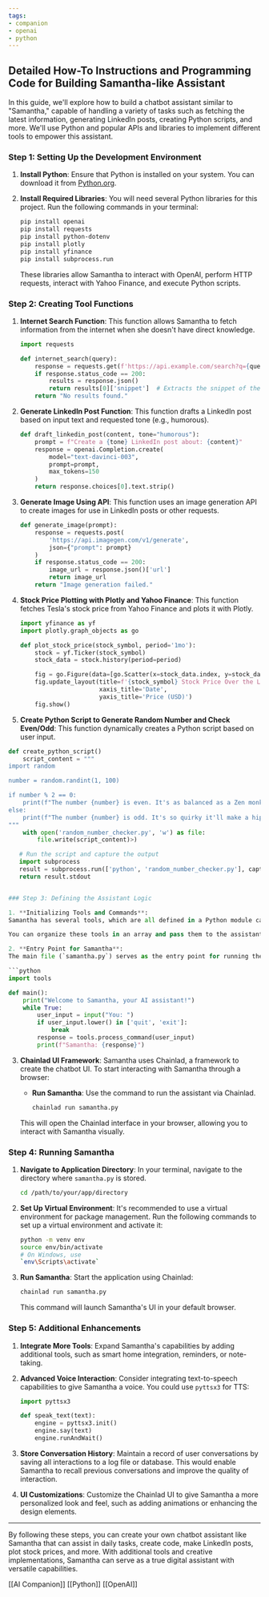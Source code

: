 ```yaml
---
tags:
- companion
- openai
- python
---
```

## Detailed How-To Instructions and Programming Code for Building Samantha-like Assistant

In this guide, we'll explore how to build a chatbot assistant similar to "Samantha," capable of handling a variety of tasks such as fetching the latest information, generating LinkedIn posts, creating Python scripts, and more. We'll use Python and popular APIs and libraries to implement different tools to empower this assistant.

### Step 1: Setting Up the Development Environment

1. **Install Python**: Ensure that Python is installed on your system. You can download it from [Python.org](https://www.python.org/downloads/).
2. **Install Required Libraries**: You will need several Python libraries for this project. Run the following commands in your terminal:

    ```bash
    pip install openai
    pip install requests
    pip install python-dotenv
    pip install plotly
    pip install yfinance
    pip install subprocess.run
    ```

    These libraries allow Samantha to interact with OpenAI, perform HTTP requests, interact with Yahoo Finance, and execute Python scripts.

### Step 2: Creating Tool Functions

1. **Internet Search Function**: This function allows Samantha to fetch information from the internet when she doesn't have direct knowledge.

    ```python
    import requests
    
    def internet_search(query):
        response = requests.get(f'https://api.example.com/search?q={query}')
        if response.status_code == 200:
            results = response.json()
            return results[0]['snippet']  # Extracts the snippet of the top result
        return "No results found."
    ```

2. **Generate LinkedIn Post Function**: This function drafts a LinkedIn post based on input text and requested tone (e.g., humorous).

    ```python
    def draft_linkedin_post(content, tone="humorous"):
        prompt = f"Create a {tone} LinkedIn post about: {content}"
        response = openai.Completion.create(
            model="text-davinci-003",
            prompt=prompt,
            max_tokens=150
        )
        return response.choices[0].text.strip()
    ```

3. **Generate Image Using API**: This function uses an image generation API to create images for use in LinkedIn posts or other requests.

    ```python
    def generate_image(prompt):
        response = requests.post(
            'https://api.imagegen.com/v1/generate',
            json={"prompt": prompt}
        )
        if response.status_code == 200:
            image_url = response.json()['url']
            return image_url
        return "Image generation failed."
    ```

4. **Stock Price Plotting with Plotly and Yahoo Finance**: This function fetches Tesla's stock price from Yahoo Finance and plots it with Plotly.

    ```python
    import yfinance as yf
    import plotly.graph_objects as go
    
    def plot_stock_price(stock_symbol, period='1mo'):
        stock = yf.Ticker(stock_symbol)
        stock_data = stock.history(period=period)
    
        fig = go.Figure(data=[go.Scatter(x=stock_data.index, y=stock_data['Close'], mode='lines', name='Stock Price')])
        fig.update_layout(title=f'{stock_symbol} Stock Price Over the Last {period}',
                          xaxis_title='Date',
                          yaxis_title='Price (USD)')
        fig.show()
    ```

5. **Create Python Script to Generate Random Number and Check Even/Odd**: This function dynamically creates a Python script based on user input.


```python
def create_python_script()
    script_content = """
import random

number = random.randint(1, 100)

if number % 2 == 0:
    print(f"The number {number} is even. It's as balanced as a Zen monk!")
else:
    print(f"The number {number} is odd. It's so quirky it'll make a hipster proud!")
"""
    with open('random_number_checker.py', 'w') as file:
        file.write(script_content)>)
```


```python
   # Run the script and capture the output
   import subprocess
   result = subprocess.run(['python', 'random_number_checker.py'], capture_output=True, text=True)
   return result.stdout
```

````python

### Step 3: Defining the Assistant Logic

1. **Initializing Tools and Commands**:
Samantha has several tools, which are all defined in a Python module called `tools.py`. Each tool performs a specific function, such as fetching stock prices, generating images, or drafting LinkedIn posts.

You can organize these tools in an array and pass them to the assistant to define how it should respond when prompted.

2. **Entry Point for Samantha**:
The main file (`samantha.py`) serves as the entry point for running the assistant, which interacts with a UI framework called Chainlad.

```python
import tools

def main():
    print("Welcome to Samantha, your AI assistant!")
    while True:
        user_input = input("You: ")
        if user_input.lower() in ['quit', 'exit']:
            break
        response = tools.process_command(user_input)
        print(f"Samantha: {response}")
````

3. **Chainlad UI Framework**: Samantha uses Chainlad, a framework to create the chatbot UI. To start interacting with Samantha through a browser:

    - **Run Samantha**: Use the command to run the assistant via Chainlad.

        ```bash
        chainlad run samantha.py
        ```

    This will open the Chainlad interface in your browser, allowing you to interact with Samantha visually.

### Step 4: Running Samantha

1. **Navigate to Application Directory**: In your terminal, navigate to the directory where `samantha.py` is stored.

    ```bash
    cd /path/to/your/app/directory
    ```

2. **Set Up Virtual Environment**: It's recommended to use a virtual environment for package management. Run the following commands to set up a virtual environment and activate it:

    ```bash
    python -m venv env
    source env/bin/activate  
    # On Windows, use 
    `env\Scripts\activate`
    ```

3. **Run Samantha**: Start the application using Chainlad:

    ```bash
    chainlad run samantha.py
    ```

    This command will launch Samantha's UI in your default browser.

### Step 5: Additional Enhancements

1. **Integrate More Tools**: Expand Samantha's capabilities by adding additional tools, such as smart home integration, reminders, or note-taking.
2. **Advanced Voice Interaction**: Consider integrating text-to-speech capabilities to give Samantha a voice. You could use `pyttsx3` for TTS:

    ```python
    import pyttsx3
    
    def speak_text(text):
        engine = pyttsx3.init()
        engine.say(text)
        engine.runAndWait()
    ```

3. **Store Conversation History**: Maintain a record of user conversations by saving all interactions to a log file or database. This would enable Samantha to recall previous conversations and improve the quality of interaction.
4. **UI Customizations**: Customize the Chainlad UI to give Samantha a more personalized look and feel, such as adding animations or enhancing the design elements.

---

By following these steps, you can create your own chatbot assistant like Samantha that can assist in daily tasks, create code, make LinkedIn posts, plot stock prices, and more. With additional tools and creative implementations, Samantha can serve as a true digital assistant with versatile capabilities.

[[AI Companion]]  [[Python]]  [[OpenAI]]